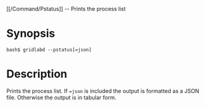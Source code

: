 [[/Command/Pstatus]] -- Prints the process list

# Synopsis

~~~
bash$ gridlabd --pstatus[=json]                                               
~~~

# Description

Prints the process list. If `=json` is included the output is formatted as a JSON file. Otherwise the output is in tabular form.
